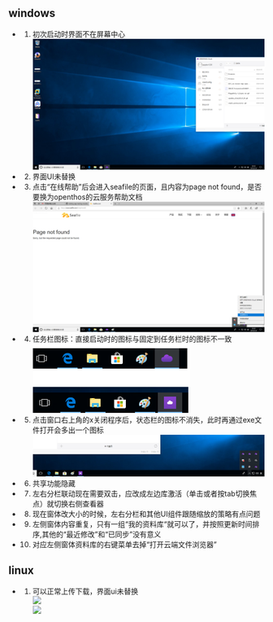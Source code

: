 ## windows
- 1. 初次启动时界面不在屏幕中心  
![](../../../picture/seafile_clientinit.png)
- 2. 界面UI未替换
- 3. 点击“在线帮助”后会进入seafile的页面，且内容为page not found，是否要换为openthos的云服务帮助文档  
![](../../../picture/seafile_clienthelp.png)
- 4. 任务栏图标：直接启动时的图标与固定到任务栏时的图标不一致  
![](../../../picture/seafile_clienticon1.png)
- 5. 点击窗口右上角的x关闭程序后，状态栏的图标不消失，此时再通过exe文件打开会多出一个图标  
![](../../../picture/seafile_clienticon2.png)
- 6. 共享功能隐藏
- 7. 左右分栏联动现在需要双击，应改成左边库激活（单击或者按tab切换焦点）就切换右侧查看器
- 8. 现在窗体改大小的时候，左右分栏和其他UI组件跟随缩放的策略有点问题
- 9. 左侧窗体内容重复，只有一组“我的资料库“就可以了，并按照更新时间排序,其他的“最近修改”和“已同步”没有意义
- 10. 对应左侧窗体资料库的右键菜单去掉“打开云端文件浏览器”

## linux
- 1. 可以正常上传下载，界面ui未替换  
![](../../../picture/seafile_linux1.png)  
![](../../../picture/seafile_linux2.png)
